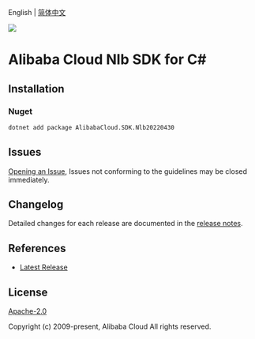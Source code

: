 English | [简体中文](README-CN.md)

![](https://aliyunsdk-pages.alicdn.com/icons/AlibabaCloud.svg)

# Alibaba Cloud Nlb SDK for C#

## Installation

### Nuget

```bash
dotnet add package AlibabaCloud.SDK.Nlb20220430
```

## Issues

[Opening an Issue](https://github.com/aliyun/alibabacloud-csharp-sdk/issues/new), Issues not conforming to the guidelines may be closed immediately.

## Changelog

Detailed changes for each release are documented in the [release notes](./ChangeLog.md).

## References

* [Latest Release](https://github.com/aliyun/alibabacloud-csharp-sdk/)

## License

[Apache-2.0](http://www.apache.org/licenses/LICENSE-2.0)

Copyright (c) 2009-present, Alibaba Cloud All rights reserved.

